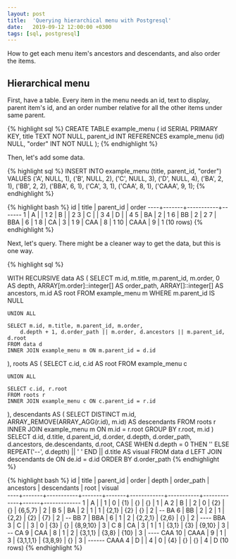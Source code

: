 ```yaml
---
layout: post
title:  'Querying hierarchical menu with Postgresql'
date:   2019-09-12 12:00:00 +0300
tags: [sql, postgresql]
---
```


How to get each menu item's ancestors and descendants, and also order the items.

<!--more-->

## Hierarchical menu

First, have a table. Every item in the menu needs an id, text to display, parent item's id, and an order number relative for all the other items under same parent.

{% highlight sql %}
CREATE TABLE example_menu (
	id SERIAL PRIMARY KEY,
	title TEXT NOT NULL,
	parent_id INT REFERENCES example_menu (id) NULL,
	"order" INT NOT NULL
);
{% endhighlight %}

Then, let's add some data.

{% highlight sql %}
INSERT INTO example_menu (title, parent_id, "order") VALUES
('A', NULL, 1),
('B', NULL, 2),
('C', NULL, 3),
('D', NULL, 4),
('BA', 2, 1),
('BB', 2, 2),
('BBA', 6, 1),
('CA', 3, 1),
('CAA', 8, 1),
('CAAA', 9, 1);
{% endhighlight %}

{% highlight bash %}
 id | title | parent_id | order 
----+-------+-----------+-------
  1 | A     |           |     1
  2 | B     |           |     2
  3 | C     |           |     3
  4 | D     |           |     4
  5 | BA    |         2 |     1
  6 | BB    |         2 |     2
  7 | BBA   |         6 |     1
  8 | CA    |         3 |     1
  9 | CAA   |         8 |     1
 10 | CAAA  |         9 |     1
(10 rows)
{% endhighlight %}

Next, let's query. There might be a cleaner way to get the data, but this is one way.

{% highlight sql %}

WITH RECURSIVE data AS (
	SELECT
		m.id, m.title, m.parent_id, m.order,
		0 AS depth, ARRAY[m.order]::integer[] AS order_path,
		ARRAY[]::integer[] AS ancestors, m.id AS root
	FROM example_menu m
	WHERE m.parent_id IS NULL

	UNION ALL

	SELECT m.id, m.title, m.parent_id, m.order,
		d.depth + 1, d.order_path || m.order, d.ancestors || m.parent_id, d.root
	FROM data d
	INNER JOIN example_menu m ON m.parent_id = d.id
), roots AS (
	SELECT c.id, c.id AS root
	FROM example_menu c

	UNION ALL 

	SELECT c.id, r.root
	FROM roots r
	INNER JOIN example_menu c ON c.parent_id = r.id
), descendants AS (
	SELECT DISTINCT m.id, ARRAY_REMOVE(ARRAY_AGG(r.id), m.id) AS descendants
	FROM roots r
	INNER JOIN example_menu m ON m.id = r.root
	GROUP BY r.root, m.id
)
SELECT
	d.id, d.title, d.parent_id, d.order, d.depth, d.order_path, d.ancestors, de.descendants, d.root,
	CASE WHEN d.depth = 0 THEN '' ELSE REPEAT('--', d.depth) || ' ' END || d.title AS visual
FROM data d
LEFT JOIN descendants de ON de.id = d.id
ORDER BY d.order_path
{% endhighlight %}

{% highlight bash %}
 id | title | parent_id | order | depth | order_path | ancestors | descendants | root |   visual    
----+-------+-----------+-------+-------+------------+-----------+-------------+------+-------------
  1 | A     |           |     1 |     0 | {1}        | {}        | {}          |    1 | A
  2 | B     |           |     2 |     0 | {2}        | {}        | {6,5,7}     |    2 | B
  5 | BA    |         2 |     1 |     1 | {2,1}      | {2}       | {}          |    2 | -- BA
  6 | BB    |         2 |     2 |     1 | {2,2}      | {2}       | {7}         |    2 | -- BB
  7 | BBA   |         6 |     1 |     2 | {2,2,1}    | {2,6}     | {}          |    2 | ---- BBA
  3 | C     |           |     3 |     0 | {3}        | {}        | {8,9,10}    |    3 | C
  8 | CA    |         3 |     1 |     1 | {3,1}      | {3}       | {9,10}      |    3 | -- CA
  9 | CAA   |         8 |     1 |     2 | {3,1,1}    | {3,8}     | {10}        |    3 | ---- CAA
 10 | CAAA  |         9 |     1 |     3 | {3,1,1,1}  | {3,8,9}   | {}          |    3 | ------ CAAA
  4 | D     |           |     4 |     0 | {4}        | {}        | {}          |    4 | D
(10 rows)
{% endhighlight %}


